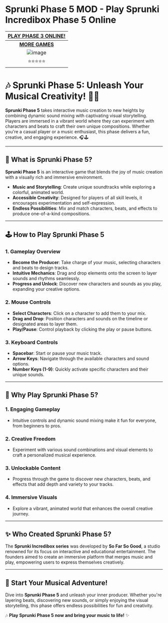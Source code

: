 # Sprunki Phase 5 MOD - Play Sprunki Incredibox Phase 5 Online

| [PLAY PHASE 3 ONLINE!](https://modmeme.com/)           |
|:---------------------------------------:|
| [**MORE GAMES**](https://apkitech.com/) |
| ![image](https://github.com/user-attachments/assets/77f6c3eb-c079-455a-b54d-5f9b695357ae) |
| ⭐⭐⭐⭐⭐                           |

# 🎶 Sprunki Phase 5: Unleash Your Musical Creativity! 🌟✨

**Sprunki Phase 5** takes interactive music creation to new heights by combining dynamic sound mixing with captivating visual storytelling. Players are immersed in a vibrant world where they can experiment with characters and beats to craft their own unique compositions. Whether you're a casual player or a music enthusiast, this phase delivers a fun, creative, and engaging experience. 🎧🕹️

---

## 🌟 **What is Sprunki Phase 5?**

**Sprunki Phase 5** is an interactive game that blends the joy of music creation with a visually rich and immersive environment.  
- **Music and Storytelling**: Create unique soundtracks while exploring a colorful, animated world.  
- **Accessible Creativity**: Designed for players of all skill levels, it encourages experimentation and self-expression.  
- **Endless Possibilities**: Mix and match characters, beats, and effects to produce one-of-a-kind compositions.  

---

## 🕹️ **How to Play Sprunki Phase 5**

### **1. Gameplay Overview**
- **Become the Producer**: Take charge of your music, selecting characters and beats to design tracks.  
- **Intuitive Mechanics**: Drag and drop elements onto the screen to layer sounds and rhythms seamlessly.  
- **Progress and Unlock**: Discover new characters and sounds as you play, expanding your creative options.  

### **2. Mouse Controls**
- **Select Characters**: Click on a character to add them to your mix.  
- **Drag and Drop**: Position characters and sounds on the timeline or designated areas to layer them.  
- **Play/Pause**: Control playback by clicking the play or pause buttons.  

### **3. Keyboard Controls**
- **Spacebar**: Start or pause your music track.  
- **Arrow Keys**: Navigate through the available characters and sound options.  
- **Number Keys (1-9)**: Quickly activate specific characters and their unique sounds.  

---

## 🎵 **Why Play Sprunki Phase 5?**

### **1. Engaging Gameplay**
- Intuitive controls and dynamic sound mixing make it fun for everyone, from beginners to pros.

### **2. Creative Freedom**
- Experiment with various sound combinations and visual elements to craft a personalized musical experience.

### **3. Unlockable Content**
- Progress through the game to discover new characters, beats, and effects that add depth and variety to your tracks.

### **4. Immersive Visuals**
- Explore a vibrant, animated world that enhances the overall creative journey.

---

## ✨ **Who Created Sprunki Phase 5?**

The **Sprunki Incredibox series** was developed by **So Far So Good**, a studio renowned for its focus on interactive and educational entertainment. The founders aimed to create an immersive platform that merges music and play, empowering users to express themselves creatively.

---

## 🎉 **Start Your Musical Adventure!**

Dive into **Sprunki Phase 5** and unleash your inner producer. Whether you're layering beats, discovering new sounds, or simply enjoying the visual storytelling, this phase offers endless possibilities for fun and creativity.  

🎶 **Play Sprunki Phase 5 now and bring your music to life!** ✨

